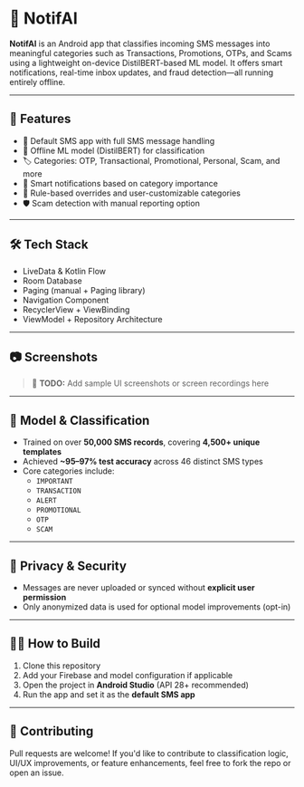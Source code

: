 # 📱 NotifAI

**NotifAI** is an Android app that classifies incoming SMS messages into meaningful categories such as Transactions, Promotions, OTPs, and Scams using a lightweight on-device DistilBERT-based ML model. It offers smart notifications, real-time inbox updates, and fraud detection—all running entirely offline.

---

## 🚀 Features

- 📩 Default SMS app with full SMS message handling
- 🧠 Offline ML model (DistilBERT) for classification
- 🏷️ Categories: OTP, Transactional, Promotional, Personal, Scam, and more
- 🔔 Smart notifications based on category importance
- 🧪 Rule-based overrides and user-customizable categories
- 🛡️ Scam detection with manual reporting option

---

## 🛠️ Tech Stack

- LiveData & Kotlin Flow
- Room Database
- Paging (manual + Paging library)
- Navigation Component
- RecyclerView + ViewBinding
- ViewModel + Repository Architecture

---

## 📷 Screenshots

> 📌 **TODO:** Add sample UI screenshots or screen recordings here

---

## 🤖 Model & Classification

- Trained on over **50,000 SMS records**, covering **4,500+ unique templates**
- Achieved **~95–97% test accuracy** across 46 distinct SMS types
- Core categories include:
  - `IMPORTANT`
  - `TRANSACTION`
  - `ALERT`
  - `PROMOTIONAL`
  - `OTP`
  - `SCAM`

---

## 🔐 Privacy & Security

- Messages are never uploaded or synced without **explicit user permission**
- Only anonymized data is used for optional model improvements (opt-in)

---

## 🧑‍💻 How to Build

1. Clone this repository
2. Add your Firebase and model configuration if applicable
3. Open the project in **Android Studio** (API 28+ recommended)
4. Run the app and set it as the **default SMS app**

---

## 🤝 Contributing

Pull requests are welcome! If you'd like to contribute to classification logic, UI/UX improvements, or feature enhancements, feel free to fork the repo or open an issue.
